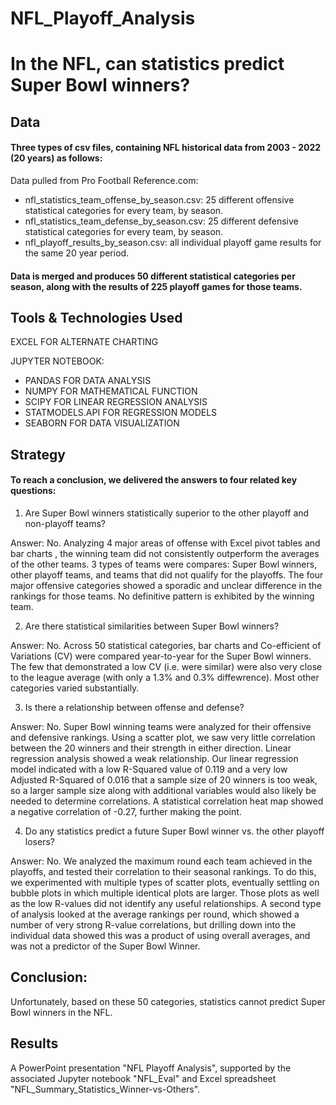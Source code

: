 # NFL_Playoff_Analysis

# In the NFL, can statistics predict Super Bowl winners?

## Data

#### Three types of csv files, containing NFL historical data from 2003 - 2022 (20 years) as follows:

Data pulled from Pro Football Reference.com:
* nfl_statistics_team_offense_by_season.csv: 25 different offensive statistical categories for every team, by season.
* nfl_statistics_team_defense_by_season.csv: 25 different defensive statistical categories for every team, by season.
* nfl_playoff_results_by_season.csv: all individual playoff game results for the same 20 year period.

#### Data is merged and produces 50 different statistical categories per season, along with the results of 225 playoff games for those teams.

## Tools & Technologies Used
EXCEL FOR ALTERNATE CHARTING

JUPYTER NOTEBOOK:
* PANDAS FOR DATA ANALYSIS
* NUMPY FOR MATHEMATICAL FUNCTION
* SCIPY FOR LINEAR REGRESSION ANALYSIS
* STATMODELS.API FOR REGRESSION MODELS
* SEABORN FOR DATA VISUALIZATION

## Strategy

#### To reach a conclusion, we delivered the answers to four related key questions:
1. Are Super Bowl winners statistically superior to the other playoff and non-playoff teams?

Answer: No. Analyzing 4 major areas of offense with Excel pivot tables and bar charts , the winning team did not consistently outperform the averages of the other teams. 3 types of teams were compares: Super Bowl winners, other playoff teams, and teams that did not qualify for the playoffs. The four major offensive categories showed a sporadic and unclear difference in the rankings for those teams. No definitive pattern is exhibited by the winning team.

2. Are there statistical similarities between Super Bowl winners?

Answer: No. Across 50 statistical categories, bar charts and Co-efficient of Variations (CV) were compared year-to-year for the Super Bowl winners. The few that demonstrated a low CV (i.e. were similar) were also very close to the league average (with only a 1.3% and 0.3% diffewrence). Most other categories varied substantially.

3. Is there a relationship between offense and defense?

Answer: No. Super Bowl winning teams were analyzed for their offensive and defensive rankings. Using a scatter plot, we saw very little correlation between the 20 winners and their strength in either direction. Linear regression analysis showed a weak relationship. Our linear regression model indicated with a low R-Squared value of 0.119 and a very low Adjusted R-Squared of 0.016 that a sample size of 20 winners is too weak, so a larger sample size along with additional variables would also likely be needed to determine correlations. A statistical correlation heat map showed a negative correlation of -0.27, further making the point.

4. Do any statistics predict a future Super Bowl winner vs. the other playoff losers?

Answer: No. We analyzed the maximum round each team achieved in the playoffs, and tested their correlation to their seasonal rankings. To do this, we experimented with multiple types of scatter plots, eventually settling on bubble plots in which multiple identical plots are larger. Those plots as well as the low R-values did not identify any useful relationships. A second type of analysis looked at the average rankings per round, which showed a number of very strong R-value correlations, but drilling down into the individual data showed this was a product of using overall averages, and was not a predictor of the Super Bowl Winner.

## Conclusion:

Unfortunately, based on these 50 categories, statistics cannot predict Super Bowl winners in the NFL.

## Results

A PowerPoint presentation "NFL Playoff Analysis", supported by the associated Jupyter notebook "NFL_Eval" and Excel spreadsheet "NFL_Summary_Statistics_Winner-vs-Others".